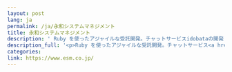 ```yaml
---
layout: post
lang: ja
permalink: /ja/永和システムマネジメント
title: 永和システムマネジメント
description: ' Ruby を使ったアジャイルな受託開発。チャットサービスidobataの開発・運営。 '
description_full: '<p>Ruby を使ったアジャイルな受託開発。チャットサービス<a href="https://idobata.io/ja/home">idobata</a>の開発・運営。</p>'
categories: 
link: https://www.esm.co.jp/
---
```

